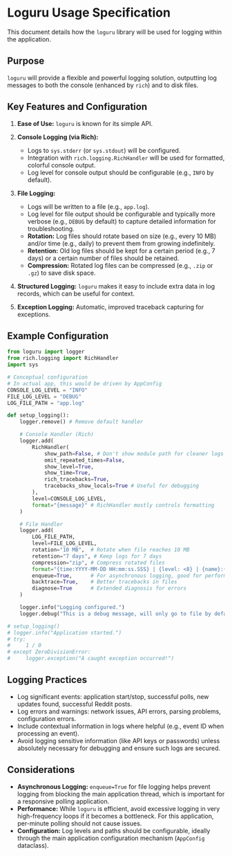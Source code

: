 # Loguru Usage Specification

This document details how the `loguru` library will be used for logging within the application.

## Purpose

`loguru` will provide a flexible and powerful logging solution, outputting log messages to both the console (enhanced by `rich`) and to disk files.

## Key Features and Configuration

1.  **Ease of Use:** `loguru` is known for its simple API.

2.  **Console Logging (via Rich):**
    *   Logs to `sys.stderr` (or `sys.stdout`) will be configured.
    *   Integration with `rich.logging.RichHandler` will be used for formatted, colorful console output.
    *   Log level for console output should be configurable (e.g., `INFO` by default).

3.  **File Logging:**
    *   Logs will be written to a file (e.g., `app.log`).
    *   Log level for file output should be configurable and typically more verbose (e.g., `DEBUG` by default) to capture detailed information for troubleshooting.
    *   **Rotation:** Log files should rotate based on size (e.g., every 10 MB) and/or time (e.g., daily) to prevent them from growing indefinitely.
    *   **Retention:** Old log files should be kept for a certain period (e.g., 7 days) or a certain number of files should be retained.
    *   **Compression:** Rotated log files can be compressed (e.g., `.zip` or `.gz`) to save disk space.

4.  **Structured Logging:** `loguru` makes it easy to include extra data in log records, which can be useful for context.

5.  **Exception Logging:** Automatic, improved traceback capturing for exceptions.

## Example Configuration

```python
from loguru import logger
from rich.logging import RichHandler
import sys

# Conceptual configuration
# In actual app, this would be driven by AppConfig
CONSOLE_LOG_LEVEL = "INFO"
FILE_LOG_LEVEL = "DEBUG"
LOG_FILE_PATH = "app.log"

def setup_logging():
    logger.remove() # Remove default handler

    # Console Handler (Rich)
    logger.add(
        RichHandler(
            show_path=False, # Don't show module path for cleaner logs
            omit_repeated_times=False,
            show_level=True,
            show_time=True,
            rich_tracebacks=True,
            tracebacks_show_locals=True # Useful for debugging
        ),
        level=CONSOLE_LOG_LEVEL,
        format="{message}" # RichHandler mostly controls formatting
    )

    # File Handler
    logger.add(
        LOG_FILE_PATH,
        level=FILE_LOG_LEVEL,
        rotation="10 MB",  # Rotate when file reaches 10 MB
        retention="7 days", # Keep logs for 7 days
        compression="zip", # Compress rotated files
        format="{time:YYYY-MM-DD HH:mm:ss.SSS} | {level: <8} | {name}:{function}:{line} - {message}",
        enqueue=True,      # For asynchronous logging, good for performance
        backtrace=True,    # Better tracebacks in files
        diagnose=True      # Extended diagnosis for errors
    )

    logger.info("Logging configured.")
    logger.debug("This is a debug message, will only go to file by default.")

# setup_logging()
# logger.info("Application started.")
# try:
#     1 / 0
# except ZeroDivisionError:
#     logger.exception("A caught exception occurred!")

```

## Logging Practices

*   Log significant events: application start/stop, successful polls, new updates found, successful Reddit posts.
*   Log errors and warnings: network issues, API errors, parsing problems, configuration errors.
*   Include contextual information in logs where helpful (e.g., event ID when processing an event).
*   Avoid logging sensitive information (like API keys or passwords) unless absolutely necessary for debugging and ensure such logs are secured.

## Considerations

*   **Asynchronous Logging:** `enqueue=True` for file logging helps prevent logging from blocking the main application thread, which is important for a responsive polling application.
*   **Performance:** While `loguru` is efficient, avoid excessive logging in very high-frequency loops if it becomes a bottleneck. For this application, per-minute polling should not cause issues.
*   **Configuration:** Log levels and paths should be configurable, ideally through the main application configuration mechanism (`AppConfig` dataclass). 